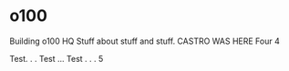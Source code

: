 # o100
Building o100 HQ
Stuff about stuff and stuff.
CASTRO WAS HERE
Four  4

Test. . . Test ... Test . . .  5
